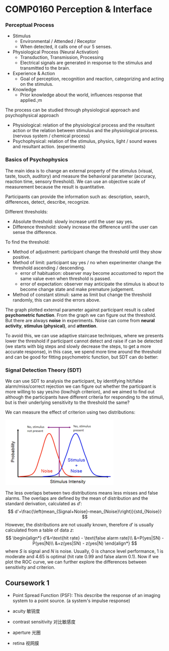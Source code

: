 # COMP0160 Perception & Interface

### Perceptual Process

- Stimulus
  - Environmental / Attended / Receptor
  - When detected, it calls one of our 5 senses.
- Physiological Process (Neural Activation)
  - Transduction, Transmission, Processing
  - Electrical signals are generated in response to the stimulus and transmitted to the brain.
- Experience & Action
  - Goal of perception, recognition and reaction, categorizing and acting on the stimulus.
- Knowledge
  - Prior knowledge about the world, influences response that applied.;m

The process can be studied through physiological approach and psychophysical approach

- Physiological: relation of the physiological process and the resultant action or the relation between stimulus and the physiological process. (nervous system / chemical process)
- Psychophysical: relation of the stimulus, physics, light / sound waves and resultant action. (experiments)

### Basics of Psychophysics

The main idea is to change an external property of the stimulus (visual, taste, touch, auditory) and measure the behavioral parameter (accuracy, reaction time, sensory threshold). We can use an objective scale of measurement because the result is quantitative.

Participants can provide the information such as: description, search, differences, detect, describe, recognize.

Different thresholds:

- Absolute threshold: slowly increase until the user say yes.
- Difference threshold: slowly increase the difference until the user can sense the difference.

To find the threshold:

- Method of adjustment: participant change the threshold until they show positive.
- Method of limit: participant say yes / no when experimenter change the threshold ascending / descending.
  - error of habituation: observer may become accustomed to report the same value even when threshold is passed.
  - error of expectation: observer may anticipate the stimulus is about to become change state and make premature judgement.
- Method of constant stimuli: same as limit but change the threshold randomly, this can avoid the errors above. 

The graph plotted external parameter against participant result is called **psychometric function**. From the graph we can figure out the threshold. But there are always **noise** in experiments.  Noise can come from **neural activity**, **stimulus (physical)**, and **attention**.

To avoid this, we can use adaptive staircase techniques, where we presents lower the threshold if participant cannot detect and raise if can be detected (we starts with big steps and slowly decrease the steps, to get a more accurate response), in this case, we spend more time around the threshold and can be good for fitting psychometric function, but SDT can do better:

### Signal Detection Theory (SDT)

We can use SDT to analysis the participant, by identifying hit/false alarm/miss/correct rejection we can figure out whether the participant is more willing to say yes/no (low/high criterion), and we aimed to find out although the participants have different criteria for responding to the stimuli, but is their underlying sensitivity to the threshold the same?

We can measure the effect of criterion using two distributions:

<img src="COMP0160 Perception & Interface.assets/image-20220121113019809.png" alt="image-20220121113019809" style="zoom:50%;" />

The less overlaps between two distributions means less misses and false alarms. The overlaps are defined by the mean of distribution and the standard derivation, calculated as $d'$:
$$
d'=\frac{\left(mean_{Signal+Noise}-mean_{Noise}\right)}{std_{Noise}}
$$
However, the distributions are not usually known, therefore $d'$ is usually calculated from a table of data $z$:
$$
\begin{align*}
d'&=\text{hit rate} - \text{false alarm rate}\\
  &=P(yes|SN) - P(yes|N)\\
  &=z(yes|SN) - z(yes|N)
\end{align*}
$$
where $S$ is signal and $N$ is noise. Usually, 0 is chance level performance, 1 is moderate and 4.65 is optimal (hit rate 0.99 and false alarm 0.1). Now if we plot the ROC curve, we can further explore the differences between sensitivity and criterion.







## Coursework 1

- Point Spread Function (PSF): This describe the response of an imaging system to a point source. (a system's impulse response)

- acuity 敏锐度

- contrast sensitivity 对比敏感度

- aperture 光圈

- retina 视网膜

  
